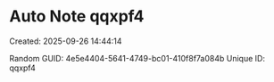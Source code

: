 ﻿# Auto Note qqxpf4
Created: 2025-09-26 14:44:14

Random GUID: 4e5e4404-5641-4749-bc01-410f8f7a084b
Unique ID: qqxpf4
